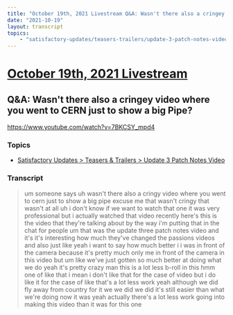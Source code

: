 ```yaml
---
title: "October 19th, 2021 Livestream Q&A: Wasn't there also a cringey video where you went to CERN just to show a big Pipe?"
date: "2021-10-19"
layout: transcript
topics:
    - "satisfactory-updates/teasers-trailers/update-3-patch-notes-video"
---
```

# [October 19th, 2021 Livestream](../2021-10-19.md)
## Q&A: Wasn't there also a cringey video where you went to CERN just to show a big Pipe?
https://www.youtube.com/watch?v=7BKCSY_mpd4

### Topics
* [Satisfactory Updates > Teasers & Trailers > Update 3 Patch Notes Video](../topics/satisfactory-updates/teasers-trailers/update-3-patch-notes-video.md)

### Transcript

> um someone says uh wasn't there also a cringy video where you went to cern just to show a big pipe excuse me that wasn't cringy that wasn't at all uh i don't know if we want to watch that one it was very professional but i actually watched that video recently here's this is the video that they're talking about by the way i'm putting that in the chat for people um that was the update three patch notes video and it's it's interesting how much they've changed the passions videos and also just like yeah i want to say how much better i i was in front of the camera because it's pretty much only me in front of the camera in this video but um like we've just gotten so much better at doing what we do yeah it's pretty crazy man this is a lot less b-roll in this hmm one of like that i mean i don't like that for the case of video but i do like it for the case of like that's a lot less work yeah although we did fly away from country for it we we did we did it's still easier than what we're doing now it was yeah actually there's a lot less work going into making this video than it was for this one
